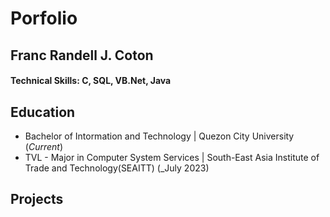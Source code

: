 # Porfolio

## Franc Randell J. Coton

#### Technical Skills:  C, SQL, VB.Net, Java

## Education
- Bachelor of Intormation and Technology | Quezon City University (_Current_)								       		
- TVL - Major in Computer System Services
	| South-East Asia Institute of Trade and Technology(SEAITT) (_July 2023)	 			        		

## Projects
